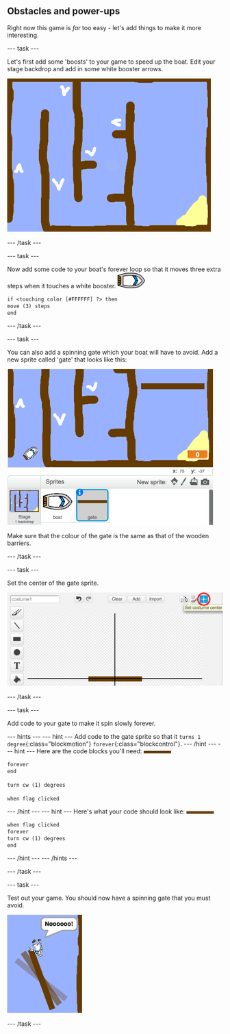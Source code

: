 ## Obstacles and power-ups

Right now this game is _far_ too easy - let's add things to make it more interesting.

--- task ---

Let's first add some 'boosts' to your game to speed up the boat. Edit your stage backdrop and add in some white booster arrows.

 ![screenshot](images/boat-boost.png)

--- /task ---

--- task ---

Now add some code to your boat's forever loop so that it moves three extra steps when it touches a white booster.
![boat-sprite](images/boat_resize.png)
```blocks
if <touching color [#FFFFFF] ?> then
move (3) steps
end
```
--- /task ---

--- task ---

You can also add a spinning gate which your boat will have to avoid. Add a new sprite called 'gate' that looks like this:

 ![screenshot](images/boat-gate.png)

 Make sure that the colour of the gate is the same as that of the wooden barriers.

--- /task ---

--- task ---

Set the center of the gate sprite.

 ![screenshot](images/boat-center.png)

--- /task ---

--- task ---

Add code to your gate to make it spin slowly forever.

--- hints ---
--- hint ---
Add code to the gate sprite so that it `turns 1 degree`{:class="blockmotion"} `forever`{:class="blockcontrol"}.
--- /hint ---
--- hint ---
Here are the code blocks you'll need:
![gate](images/gate.png)
```blocks
forever
end

turn cw (1) degrees

when flag clicked
```
--- /hint ---
--- hint ---
Here's what your code should look like:
![gate](images/gate.png)
```blocks
when flag clicked
forever
turn cw (1) degrees
end
```
--- /hint ---
--- /hints ---

--- /task ---

--- task ---

Test out your game. You should now have a spinning gate that you must avoid.

 ![screenshot](images/boat-gate-test.png)

--- /task ---

